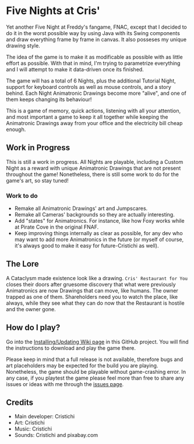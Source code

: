 # Five Nights at Cris'
Yet another Five Night at Freddy's fangame, FNAC, except that I decided to do it in the worst possible way by using Java with its Swing components and draw everything frame by frame in canvas. It also posseses my unique drawing style.

The idea of the game is to make it as modificable as possible with as little effort as possible. With that in mind, I'm trying to parametrize everything and I will attempt to make it data-driven once its finished.

The game will has a total of 6 Nights, plus the additional Tutorial Night, support for keyboard controls as well as mouse controls, and a story behind. Each Night Animatronic Drawings become more "alive", and one of them keeps changing its behaviour!

This is a game of memory, quick actions, listening with all your attention, and most important a game to keep it all together while keeping the Animatronic Drawings away from your office and the electricity bill cheap enough.

## Work in Progress
This is still a work in progress. All Nights are playable, including a Custom Night as a reward with unique Animatronic Drawings that are not present throughout the game! Nonetheless, there is still some work to do for the game's art, so stay tuned!

### Work to do
- Remake all Animatronic Drawings' art and Jumpscares.
- Remake all Cameras' backgrounds so they are actually interesting.
- Add "states" for Animatronics. For instance, like how Foxy works while at Pirate Cove in the original FNAF.
- Keep improving things internally as clear as possible, for any dev who may want to add more Animatronics in the future (or myself of course, it's always good to make it easy for future-Cristichi as well).

## The Lore
A Cataclysm made existence look like a drawing. `Cris' Restaurant for You` closes their doors after gruesome discovery that what were previously Animatronics are now Drawings that can move, like humans. The owner trapped as one of them. Shareholders need you to watch the place, like always, while they see what they can do now that the Restaurant is hostile and the owner gone.  

## How do I play?
Go into the [Installing/Updating Wiki page](https://github.com/Cristichi/FiveNightsAtCrisJava/wiki/Installing-Updating-FNAC) in this GitHub project. You will find the instructions to download and play the game there.

Please keep in mind that a full release is not available, therefore bugs and art placeholders may be expected for the build you are playing. Nonetheless, the game should be playable without game-crashing error. In any case, if you playtest the game please feel more than free to share any issues or ideas with me through the [issues page](https://github.com/Cristichi/FiveNightsAtCrisJava/issues). 

## Credits
- Main developer: Cristichi
- Art: Cristichi
- Music: Cristichi
- Sounds: Cristichi and pixabay.com
